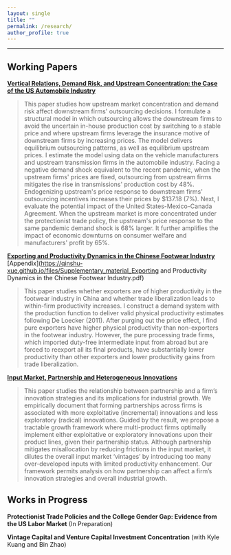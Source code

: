 ```yaml
---
layout: single
title: ""
permalink: /research/
author_profile: true
---
```

---
## Working Papers

**[Vertical Relations, Demand Risk, and Upstream Concentration: the Case of the US Automobile Industry](https://qinshu-xue.github.io/files/Qinshu_JMP_web.pdf)** 
>This paper studies how upstream market concentration and demand risk affect downstream firms' outsourcing decisions. I formulate a structural model in which outsourcing allows the downstream firms to avoid the uncertain in-house production cost by switching to a stable price and where upstream firms leverage the insurance motive of downstream firms by increasing prices. The model delivers equilibrium outsourcing patterns, as well as equilibrium upstream prices. I estimate the model using data on the vehicle manufacturers and upstream transmission firms in the automobile industry. Facing a negative demand shock equivalent to the recent pandemic, when the upstream firms' prices are fixed, outsourcing from upstream firms mitigates the rise in transmissions' production cost by 48%. Endogenizing upstream's price response to downstream firms' outsourcing incentives increases their prices by $137.18 (7%). Next, I evaluate the potential impact of the United States-Mexico-Canada Agreement. When the upstream market is more concentrated under the protectionist trade policy, the upstream's price response to the same pandemic demand shock is 68% larger. It further amplifies the impact of economic downturns on consumer welfare and manufacturers' profit by 65%.

**[Exporting and Productivity Dynamics in the Chinese Footwear Industry](https://qinshu-xue.github.io/files/Qinshu_footwear.pdf)**  [Appendix](https://qinshu-xue.github.io/files/Supplementary_material_Exporting and Productivity Dynamics in the Chinese Footwear Industry.pdf)
>This paper studies whether exporters are of higher productivity in the footwear industry in China and whether trade liberalization leads to within-firm productivity increases.  I construct a demand system with the production function to deliver valid physical productivity estimates following De Loecker (2011). After purging out the price effect, I find pure exporters have higher physical productivity than non-exporters in the footwear industry. However, the pure processing trade firms, which imported duty-free intermediate input from abroad but are forced to reexport all its final products, have substantially lower productivity than other exporters and lower productivity gains from trade liberalization.

**[Input Market, Partnership and Heterogeneous Innovations](https://qinshu-xue.github.io/files/XZ_input.pdf)** 
>This paper studies the relationship between partnership and a firm’s innovation strategies and its implications for industrial growth. We empirically document that forming partnerships across firms is associated with more exploitative (incremental) innovations and less exploratory (radical) innovations. Guided by the result, we propose a tractable growth framework where multi-product firms optimally implement either exploitative or exploratory innovations upon their product lines, given their partnership status. Although partnership mitigates misallocation by reducing frictions in the input market, it dilutes the overall input market ‘vintages’ by introducing too many over-developed inputs with limited productivity enhancement. Our framework permits analysis on how partnership can affect a firm’s innovation strategies and overall industrial growth.

## Works in Progress

**Protectionist Trade Policies and the College Gender Gap: Evidence from the US Labor Market** (In Preparation) 


**Vintage Capital and Venture Capital Investment Concentration** (with Kyle Kuang and Bin Zhao)
